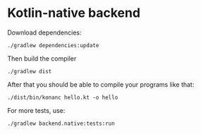 # Kotlin-native backend #

Download dependencies:

	./gradlew dependencies:update

Then build the compiler

	./gradlew dist

After that you should be able to compile your programs like that:

	./dist/bin/konanc hello.kt -o hello

For more tests, use:

	./gradlew backend.native:tests:run

